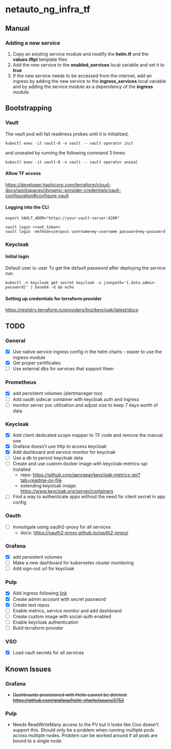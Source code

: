# netauto_ng_infra_tf

## Manual
### Adding a new service
1. Copy an existing service module and modify the **helm.tf** and the **values.tftpl** template files
2. Add the new service to the **enabled_services** local variable and set it to **true**
3. If the new service needs to be accessed from the internet, add an ingress by adding the new service to the **ingress_services** local variable and by adding the service module as a dependency of the **ingress** module.

## Bootstrapping
### Vault
The vault pod will fail readiness probes until it is initialized,
```
kubectl exec -it vault-0 -n vault -- vault operator init
```
and unsealed by running the following command 3 times:

```
kubectl exec -it vault-0 -n vault -- vault operator unseal
```

#### Allow TF access
https://developer.hashicorp.com/terraform/cloud-docs/workspaces/dynamic-provider-credentials/vault-configuration#configure-vault

#### Logging into the CLI
```
export VAULT_ADDR="https://your-vault-server:8200"

vault login <root_token>
vault login -method=userpass username=my-username password=my-password
```

### Keycloak
#### Initial login
Default user is: user
To get the default password after deploying the service run:
```
kubectl -n keycloak get secret keycloak -o jsonpath='{.data.admin-password}' | base64 -d && echo
```

#### Setting up credentials for terraform provider
https://registry.terraform.io/providers/linz/keycloak/latest/docs

## TODO
### General
- [x] Use native service ingress config in the helm charts - easier to use the ingress module
- [x] Get proper certificates
- [ ] Use external dbs for services that support them

### Prometheus
- [x] add persistent volumes (alertmanager too)
- [ ] Add oauth sidecar container with keycloak auth and ingress
- [ ] monitor server pvc utilization and adjust size to keep 7 days worth of data

### Keycloak
- [x] Add client dedicated scope mapper to TF code and remove the manual one
- [x] Grafana doesn't use http to access keycloak
- [x] Add dashboard and service monitor for keycloak
- [ ] Use a db to persist keycloak data
- [ ] Create and use custom docker image with keycloak-metrics-spi installed
    - repo: https://github.com/aerogear/keycloak-metrics-spi?tab=readme-ov-file
    - extending keycloak image: https://www.keycloak.org/server/containers
- [ ] Find a way to authenticate apps without the need for client secret in app config

### Oauth
- [ ] Investigate using oauth2-proxy for all services
    - docs: https://oauth2-proxy.github.io/oauth2-proxy/

### Grafana
- [x] add persistent volumes
- [ ] Make a new dashboard for kubernetes cluster monitoring
- [ ] Add sign-out url for keycloak

### Pulp
- [x] Add ingress following [link](https://pulpproject.org/pulp-operator/docs/admin/guides/configurations/networking/ingress.yaml)
- [x] Create admin account with secret password
- [x] Create test repos
- [ ] Enable metrics, service monitor and add dashboard
- [ ] Create custom image with social-auth enabled
- [ ] Enable keycloak authentication
- [ ] Build terraform provider

### VSO
- [x] Load vault secrets for all services

## Known Issues
### Grafana
- ~~Dashboards provisioned with Helm cannot be deleted: https://github.com/grafana/helm-charts/issues/2752~~

### Pulp
- Needs ReadWriteMany access to the PV but it looks like Civo doesn't support this. Should only be a problem when running multiple pods across multiple nodes. Problem can be worked around if all pods are bound to a single node.
